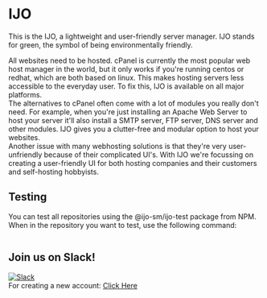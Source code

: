 # IJO
This is the IJO, a lightweight and user-friendly server manager. IJO stands for green, the symbol of being environmentally friendly.

All websites need to be hosted. cPanel is currently the most popular web host manager in the world, but it only works if you're running centos or redhat, which are both  based on linux. This makes hosting servers less accessible to the everyday user. To fix this, IJO is available on all major platforms.<br>
The alternatives to cPanel often come with a lot of modules you really don't need. For example, when you're just installing an Apache Web Server to host your server it'll also install a SMTP server, FTP server, DNS server and other modules. IJO gives you a clutter-free and modular option to host your websites.<br>
Another issue with many webhosting solutions is that they're very user-unfriendly because of their complicated UI's. With IJO we're focussing on creating a user-friendly UI for both hosting companies and their customers and self-hosting hobbyists.

## Testing
You can test all repositories using the @ijo-sm/ijo-test package from NPM. When in the repository you want to test, use the following command:
```

```

## Join us on Slack!
[![Slack](https://p9.zdassets.com/hc/theme_assets/138842/200037786/logo.png)](https://ijo-sm.slack.com)<br>
For creating a new account: [Click Here](https://join.slack.com/t/ijo-sm/shared_invite/enQtNDE2MTc0MjIxNTU4LWI2MzlkODM2MThlMDY5YWU3MjBjMzRiNDVkYjM1NjgwNWQyZDA4ZDViNGVhM2Y2NmUzNjQ2OTU5NTRhMzExNmI)
